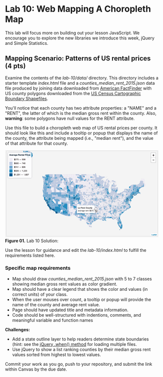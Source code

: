 # Lab 10: Web Mapping A Choropleth Map

This lab will focus more on building out your lesson JavaScript. We encourage you to explore the new libraries we introduce this week, jQuery and Simple Statistics.

## Mapping Scenario: Patterns of US rental prices (4 pts)

Examine the contents of the *lab-10/data/* directory. This directory includes a starter template *index.html* file and a *counties_median_rent_2015.json* data file produced by joining data downloaded from [American FactFinder](https://factfinder.census.gov) with US county polygons downloaded from the [US Census Cartographic Boundary Shapefiles](https://www.census.gov/geo/maps-data/data/cbf/cbf_counties.html).

You'll notice that each county has two attribute properties: a "NAME" and a "RENT", the latter of which is the median gross rent within the county. Also, **warning**: some polygons have null values for the RENT attribute.

Use this file to build a choropleth web map of US rental prices per county. It should look like this and include a tooltip or popup that displays the name of the county, the attribute being mapped (i.e., "median rent"), and the value of that attribute for that county.

![Lab 10 solution](graphics/lab-10-solution.gif)
**Figure 01.** Lab 10 Solution:

Use the lesson for guidance and edit the *lab-10/index.html* to fulfill the requirements listed here.

### Specific map requirements

* Map should draw *counties_median_rent_2015.json* with 5 to 7 classes showing median gross rent values as color gradient.
* Map should have a clear legend that shows the color and values (in correct units) of your class.
* When the user mouses over count, a tooltip or popup will provide the name of the county and average rent value.
* Page should have updated title and metadata information.
* Code should be well-structured with indentions, comments, and meaningful variable and function names

**Challenges:**

* Add a state outline layer to help readers determine state boundaries (hint: see the [jQuery .when() method](https://api.jquery.com/jquery.when/) for loading multiple files.
* Use jQuery to show a list ranking counties by their median gross rent values sorted from highest to lowest values.

Commit your work as you go, push to your repository, and submit the link within Canvas by the due date.
